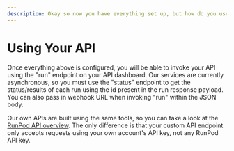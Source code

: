 ```yaml
---
description: Okay so now you have everything set up, but how do you use it?
---
```


# Using Your API

Once everything above is configured, you will be able to invoke your API using the "run" endpoint on your API dashboard. Our services are currently asynchronous, so you must use the "status" endpoint to get the status/results of each run using the id present in the run response payload. You can also pass in webhook URL when invoking "run" within the JSON body.

Our own APIs are built using the same tools, so you can take a look at the [RunPod API overview](../../serverless-ai-api/getting-started.md). The only difference is that your custom API endpoint only accepts requests using your own account's API key, not any RunPod API key.
